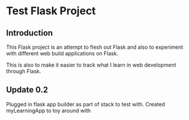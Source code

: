 # Test Flask Project

## Introduction
This Flask project is an attempt to flesh out Flask and also to experiment with different web build applications on Flask.

This is also to make it easier to track what I learn in web development through Flask.

## Update 0.2
Plugged in flask app builder as part of stack to test with.
Created myLearningApp to toy around with